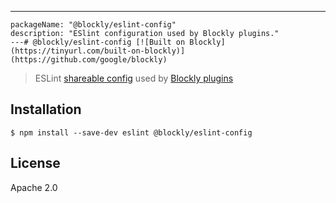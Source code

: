---
    packageName: "@blockly/eslint-config"
    description: "ESlint configuration used by Blockly plugins."
    ---# @blockly/eslint-config [![Built on Blockly](https://tinyurl.com/built-on-blockly)](https://github.com/google/blockly)

> ESLint [shareable config](http://eslint.org/docs/developer-guide/shareable-configs.html) used by [Blockly plugins](https://github.com/google/blockly-samples/tree/master/plugins)


## Installation

```
$ npm install --save-dev eslint @blockly/eslint-config
```

## License

Apache 2.0
